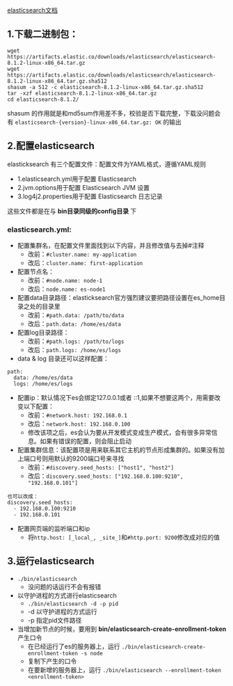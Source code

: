 [elasticsearch文档](https://www.elastic.co/guide/index.html)
## 1.下载二进制包：
```
wget https://artifacts.elastic.co/downloads/elasticsearch/elasticsearch-8.1.2-linux-x86_64.tar.gz
wget https://artifacts.elastic.co/downloads/elasticsearch/elasticsearch-8.1.2-linux-x86_64.tar.gz.sha512
shasum -a 512 -c elasticsearch-8.1.2-linux-x86_64.tar.gz.sha512 
tar -xzf elasticsearch-8.1.2-linux-x86_64.tar.gz
cd elasticsearch-8.1.2/ 
```
shasum 的作用就是和md5sum作用差不多，校验是否下载完整，下载没问题会有 `elasticsearch-{version}-linux-x86_64.tar.gz: OK` 的输出  

## 2.配置elasticsearch
elasticksearch 有三个配置文件：配置文件为YAML格式，遵循YAML规则  
* 1.elasticsearch.yml用于配置 Elasticsearch  
* 2.jvm.options用于配置 Elasticsearch JVM 设置
* 3.log4j2.properties用于配置 Elasticsearch 日志记录

这些文件都是在与 **bin目录同级的config目录** 下  

### elasticsearch.yml:
  * 配置集群名，在配置文件里面找到以下内容，并且修改值与去掉#注释
    * 改前：`#cluster.name: my-application`
    * 改后：`cluster.name: first-application`
  * 配置节点名：
    * 改前：`#node.name: node-1`
    * 改后：`node.name: es-node1`
  * 配置data目录路径：elasticksearch官方强烈建议要把路径设置在es_home目录之处的目录里
    * 改前：`#path.data: /path/to/data`
    * 改后：`path.data: /home/es/data`
  * 配置log目录路径：
    * 改前：`#path.logs: /path/to/logs`
    * 改后：`path.logs: /home/es/logs`
  * data & log 目录还可以这样配置：
```
path:
  data: /home/es/data
  logs: /home/es/logs
```
  * 配置ip：默认情况下es会绑定127.0.0.1或者 ::1,如果不想要这两个，用需要改变以下配置：
    * 改前：`#network.host: 192.168.0.1`
    * 改后：`network.host: 192.168.0.100`
    * 修改该项之后，es会认为要从开发模式变成生产模式，会有很多异常信息。如果有错误的配置，则会阻止启动
* 配置集群信息：该配置项是用来联系其它主机的节点形成集群的。如果没有加上端口号则用默认的9200端口号来寻找
  * 改前：`#discovery.seed_hosts: ["host1", "host2"]`
  * 改后：`discovery.seed_hosts: ["192.168.0.100:9210", "192.168.0.101"]`
```
也可以改成：
discovery.seed_hosts: 
  - 192.168.0.100:9210
  - 192.168.0.101
```
* 配置网页端的监听端口和ip
  * 将`http.host: [_local_, _site_]`和`#http.port: 9200`修改成对应的值

## 3.运行elasticsearch
* `./bin/elasticsearch`
  * 没问题的话运行不会有报错
* 以守护进程的方式进行elasticsearch
  * `./bin/elasticsearch -d -p pid`
  * -d 以守护进程的方式运行
  * -p 指定pid文件路径
* 当增加新节点的时候，要用到 **bin/elasticsearch-create-enrollment-token** 产生口令
  * 在已经运行了es的服务器上，运行 `./bin/elasticsearch-create-enrollment-token -s node`
  * 复制下产生的口令
  * 在要新增的服务器上，运行 `./bin/elasticsearch --enrollment-token <enrollment-token>`

